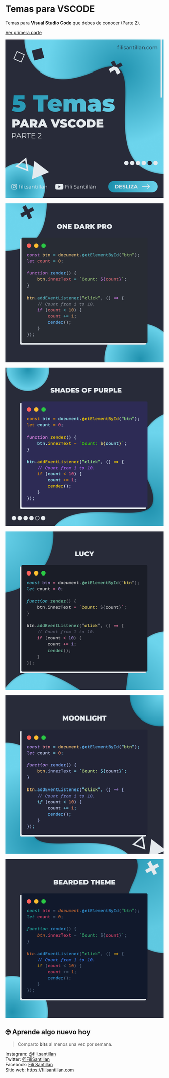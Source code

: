 # Temas para VSCODE

Temas para **Visual Studio Code** que debes de conocer (Parte 2).

[Ver primera parte](/BitSnack/vscode-theme/vscode-themes.md)

![vscode themes 01](./theme-01.png)

![vscode themes 02](./theme-02.png)

![vscode themes 03](./theme-03.png)

![vscode themes 04](./theme-04.png)

![vscode themes 05](./theme-05.png)

![vscode themes 06](./theme-06.png)

## 🤓 Aprende algo nuevo hoy

> Comparto **bits** al menos una vez por semana.

Instagram: [@fili.santillan](https://www.instagram.com/fili.santillan/)  
Twitter: [@FiliSantillan](https://twitter.com/FiliSantillan)  
Facebook: [Fili Santillán](https://www.facebook.com/FiliSantillan96/)  
Sitio web: https://filisantillan.com
